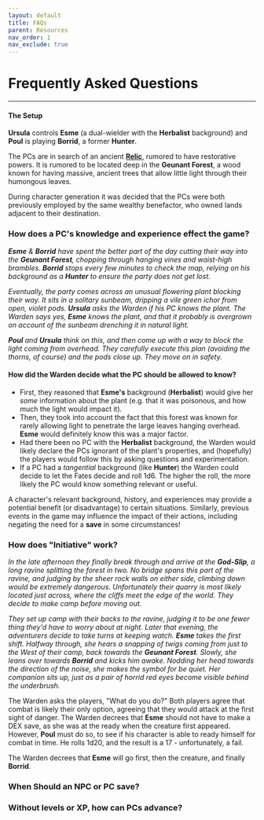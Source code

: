 ```yaml
---
layout: default
title: FAQs
parent: Resources
nav_order: 1
nav_exclude: true
---
```


# Frequently Asked Questions
---

#### The Setup
**Ursula** controls **Esme** (a dual-wielder with the **Herbalist** background) and **Poul** is playing **Borrid**, a former **Hunter**.

The PCs are in search of an ancient [**Relic**](/cairn-srd.html#magic), rumored to have restorative powers. It is rumored to be located deep in the **Geunant Forest**, a wood known for having massive, ancient trees that allow little light through their humongous leaves.

During character generation it was decided that the PCs were both previously employed by the same wealthy benefactor, who owned lands adjacent to their destination.

### How does a PC's knowledge and experience effect the game?
_**Esme** & **Borrid** have spent the better part of the day cutting their way into the **Geunant Forest**, chopping through hanging vines and waist-high brambles. **Borrid** stops every few minutes to check the map, relying on his background as a **Hunter** to ensure the party does not get lost._

_Eventually, the party comes across an unusual flowering plant blocking their way. It sits in a solitary sunbeam, dripping a vile green ichor from open, violet pods. **Ursula** asks the Warden if his PC knows the plant. The Warden says yes, **Esme** knows the plant, and that it probably is overgrown on account of the sunbeam drenching it in natural light._

_**Poul** and **Ursula** think on this, and then come up with a way to block the light coming from overhead. They carefully execute this plan (avoiding the thorns, of course) and the pods close up. They move on in safety._

#### How did the Warden decide what the PC should be allowed to know?  
- First, they reasoned that **Esme's** background (**Herbalist**) would give her _some_ information about the plant (e.g. that it was poisonous, and how much the light would impact it).  
- Then, they took into account the fact that this forest was known for rarely allowing light to penetrate the large leaves hanging overhead. **Esme** would definitely know this was a major factor.
- Had there been no PC with the **Herbalist** background, the Warden would likely declare the PCs ignorant of the plant's properties, and (hopefully) the players would follow this by asking questions and experimentation.
- If a PC had a _tangential_ background (like **Hunter**) the Warden could decide to let the Fates decide and roll 1d6. The higher the roll, the more likely the PC would know something relevant or useful.

A character's relevant background, history, and experiences may provide a potential benefit (or disadvantage) to certain situations. Similarly, previous events in the game may influence the impact of their actions, including negating the need for a **save** in some circumstances!

### How does "Initiative" work?
_In the late afternoon they finally break through and arrive at the **God-Slip**, a long ravine splitting the forest in two. No bridge spans this part of the ravine, and judging by the sheer rock walls on either side, climbing down would be extremely dangerous. Unfortunately their quarry is most likely located just across, where the cliffs meet the edge of the world. They decide to make camp before moving out._

_They set up camp with their backs to the ravine, judging it to be one fewer thing they'd have to worry about at night. Later that evening, the adventurers decide to take turns at keeping watch. **Esme** takes the first shift. Halfway through, she hears a snapping of twigs coming from just to the West of their camp, back towards the **Geunant Forest**. Slowly, she leans over towards **Borrid** and kicks him awake. Nodding her head towards the direction of the noise, she makes the symbol for be quiet. Her companion sits up, just as a pair of horrid red eyes become visible behind the underbrush._

The Warden asks the players, "What do you do?" Both players agree that combat is likely their only option, agreeing that they would attack at the first sight of danger.  The Warden decrees that **Esme** should not have to make a DEX save, as she was at the ready when the creature first appeared. However, **Poul** must do so, to see if his character is able to ready himself for combat in time. He rolls 1d20, and the result is a 17 - unfortunately, a fail.  

The Warden decrees that **Esme** will go first, then the creature, and finally **Borrid**.


### When Should an NPC or PC **save**?

### Without levels or XP, how can PCs advance?
